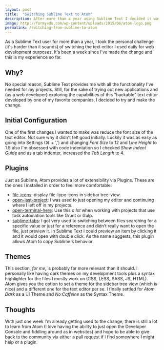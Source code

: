 ```yaml
---
layout: post
title:  "Switching Sublime Text to Atom"
description: After more than a year using Sublime Text I decided it was time to give Github's new tool a try.
image: http://formyedu.com/wp-content/uploads/2015/06/atom-logo.png
permalink: /switching-from-sublime-to-atom
---
```


As a Sublime Text user for more than a year, I took the personal challenge (it's harder than it sounds) of switching the text editor I used daily for web development purposes. It's been a week since I've made the change and this is my experience so far.

## Why?

No special reason, Sublime Text provides me with all the functionality I've needed for my projects. Still, for the sake of trying out new applications and (as a web developer) exploring the capabilities of this "hackable" text editor developed by one of my favorite companies, I decided to try and make the change.

## Initial Configuration

One of the first changes I wanted to make was reduce the font size of the text editor. Not sure why it didn't felt good initially. Luckily it was as easy as going into Settings (&#8984; + ',') and changing *Font Size* to 12 and *Line Height* to 1.5 also I'm obsessed with code indentation so I checked *Show Indent Guide* and as a tab indenter, increased the *Tab Length* to 4.

## Plugins

Just as Sublime, Atom provides a lot of extensibility via Plugins. These are the ones I installed in order to feel more comfortable:

* [file-icons](https://github.com/DanBrooker/file-icons): display file-type icons in sidebar tree-view.
* [open-last-project](https://github.com/danielmahon/atom-open-last-project): I was used to just opening my editor and continuing where I left off in my projects.
* [open-terminal-here](https://atom.io/packages/open-terminal-here): Use this *a lot* when working with projects that use task automation tools like Grunt or Gulp.
* [sublime-tabs](https://github.com/ddavison/sublime-tabs): I got very used to switching between files searching for a specific value or just for a reference and didn't really want to open the file, just preview it. In Sublime Text I could preview an item by clicking it and it would open with double click. As the name suggests, this plugin allows Atom to copy Sublime's behavior.

## Themes

This section, *for me*, is probably far more relevant than it should. I personally like having dark themes on my development tools plus a syntax highlighter for the files I mostly work on (CSS, LESS, SASS, JS, HTML). Atom gives you the option to set a theme for the sidebar tree view (which is nice) and a different one for the text editor per se. I finally settled for *Atom Dark* as a UI Theme and *No Caffeine* as the Syntax Theme.

## Thoughts

With just one week I'm already getting used to the change, there is still a lot to learn from Atom (I love having the ability to just open the Developer Console and fiddling around as in websites) and hope to be able to give back to the community via either a pull request if I find somewhere I might help or a plugin.
